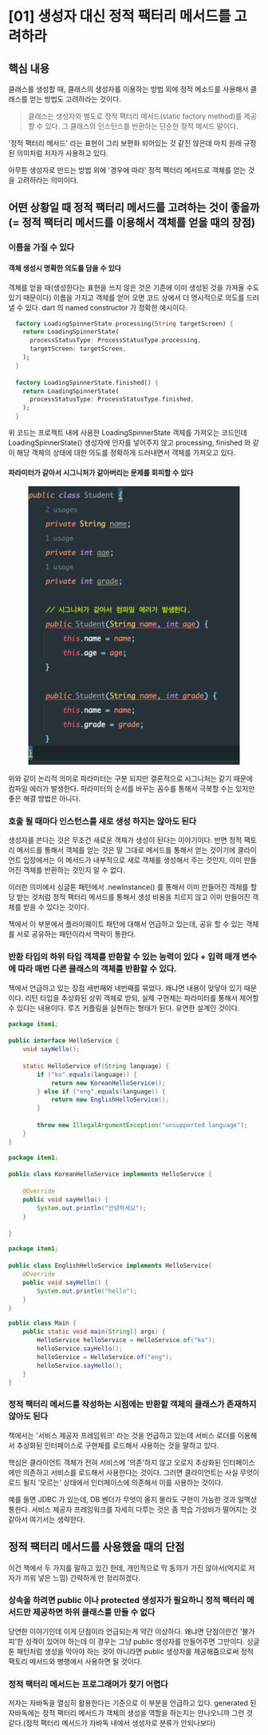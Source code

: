 # \[01] 생성자 대신 정적 팩터리 메서드를 고려하라

## 핵심 내용

클래스를 생성할 때, 클래스의 생성자를 이용하는 방법 외에 정적 메소드를 사용해서 클래스를 얻는 방법도 고려하라는 것이다.

> 클래스는 생성자와 별도로 정적 팩터리 메서드(static factory method)를 제공 할 수 있다. 그 클래스의 인스턴스를 반환하는 단순한 정적 메서드 말이다.

'정적 팩터리 메서드' 라는 표현이 그리 보편화 되어있는 것 같진 않은데 마치 원래 규정된 의미처럼 저자가 사용하고 있다.

아무튼 생성자로 만드는 방법 외에 '경우에 따라' 정적 팩터리 메서드로 객체를 얻는 것을 고려하라는 의미이다.



## 어떤 상황일 때 정적 팩터리 메서드를 고려하는 것이 좋을까(= 정적 팩터리 메서드를 이용해서 객체를 얻을 때의 장점)



### 이름을 가질 수 있다

#### 객체 생성시 명확한 의도를 담을 수 있다

객체를 얻을 때(생성한다는 표현을 쓰지 않은 것은 기존에 이미 생성된 것을 가져올 수도 있기 때문이다) 이름을 가지고 객체를 얻어 오면 코드 상에서 더 명시적으로 의도를 드러낼 수 있다. dart 의 named constructor 가 정확한 예시이다.

```dart
  factory LoadingSpinnerState.processing(String targetScreen) {
    return LoadingSpinnerState(
      processStatusType: ProcessStatusType.processing,
      targetScreen: targetScreen,
    );
  }

  factory LoadingSpinnerState.finished() {
    return LoadingSpinnerState(
      processStatusType: ProcessStatusType.finished,
    );
  }
```

위 코드는 프로젝트 내에 사용한 LoadingSpinnerState 객체를 가져오는 코드인데 LoadingSpinnerState() 생성자에 인자를 넣어주지 않고 processing, finished 와 같이 해당 객체의 상태에 대한 의도를 정확하게 드러내면서 객체를 가져오고 있다.



#### 파라미터가 같아서 시그니처가 같아버리는 문제를 회피할 수 있다

<figure><img src="../../../.gitbook/assets/image (138).png" alt=""><figcaption></figcaption></figure>

위와 같이 논리적 의미로 파라미터는 구분 되지만 결론적으로 시그니처는 같기 때문에 컴파일 에러가 발생한다. 파라미터의 순서를 바꾸는 꼼수를 통해서 극복할 수는 있지만 좋은 해결 방법은 아니다.



### 호출 될 때마다 인스턴스를 새로 생성 하지는 않아도 된다

생성자를 쓴다는 것은 무조건 새로운 객체가 생성이 된다는 이야기이다. 반면 정적 팩토리 메서드를 통해서 객체를 얻는 것은 말 그대로 메서드를 통해서 얻는 것이기에 클라이언트 입장에서는 이 메서드가 내부적으로 새로 객체를 생성해서 주는 것인지, 이미 만들어진 객체를 반환하는 것인지 알 수 없다.

이러한 의미에서 싱글톤 패턴에서 .newInstance() 를 통해서 이미 만들어진 객체를 할당 받는 것처럼 정적 팩터리 메서드를 통해서 생성 비용을 치르지 않고 이미 만들어진 객체를 받을 수 있다는 것이다.

책에서 이 부분에서 플라이웨이트 패턴에 대해서 언급하고 있는데, 공유 할 수 있는 객체를 서로 공유하는 패턴이라서 맥락이 통한다.



### 반환 타입의 하위 타입 객체를 반환할 수 있는 능력이 있다 + 입력 매개 변수에 따라 매번 다른 클래스의 객체를 반환할 수 있다.

책에서 언급하고 있는 장점 세번째와 네번째를 묶었다. 왜냐면 내용이 맞닿아 있기 때문이다. 리턴 타입을 추상화된 상위 객체로 받되, 실제 구현체는 파라미터를 통해서 제어할 수 있다는 내용이다. 루즈 커플링을 실현하는 형태가 된다. 유연한 설계인 것이다.

```java
package item1;

public interface HelloService {
    void sayHello();

    static HelloService of(String language) {
        if ("ko".equals(language)) {
            return new KoreanHelloService();
        } else if ("eng".equals(language)) {
            return new EnglishHelloService();
        }

        throw new IllegalArgumentException("unsupported language");
    }
}
```

```java
package item1;

public class KoreanHelloService implements HelloService {

    @Override
    public void sayHello() {
        System.out.println("안녕하세요");
    }

}
```

```java
package item1;

public class EnglishHelloService implements HelloService{
    @Override
    public void sayHello() {
        System.out.println("hello");
    }
}
```

```java
public class Main {
    public static void main(String[] args) {
        HelloService helloService = HelloService.of("ko");
        helloService.sayHello();
        helloService = HelloService.of("eng");
        helloService.sayHello();
    }
}
```



### 정적 팩터리 메서드를 작성하는 시점에는 반환할 객체의 클래스가 존재하지 않아도 된다

책에서는 '서비스 제공자 프레임워크' 라는 것을 언급하고 있는데 서비스 로더를 이용해서 추상화된 인터페이스로 구현체를 로드해서 사용하는 것을 말하고 있다.&#x20;

핵심은 클라이언트 객체가 전혀 서비스에 '의존'하지 않고 오로지 추상화된 인터페이스에만 의존하고 서비스를 로드해서 사용한다는 것이다. 그러면 클라이언트는 사실 무엇이 로드 될지 '모르는' 상태에서 인터페이스에 의존해서 이를 사용하는 것이다.

예를 들면 JDBC 가 있는데, DB 벤더가 무엇이 올지 몰라도 구현이 가능한 것과 일맥상통한다. 서비스 제공자 프레임워크를 자세히 다루는 것은 좀 학습 가성비가 떨어지는 것 같아서 여기서는 생략한다.



## 정적 팩터리 메서드를 사용했을 때의 단점

이건 책에서 두 가지를 말하고 있긴 한데, 개인적으로 막 동의가 가진 않아서(억지로 저자가 끼워 넣은 느낌) 간략하게 만 정리하겠다.



### 상속을 하려면 public 이나 protected 생성자가 필요하니 정적 팩터리 메서드만 제공하면 하위 클래스를 만들 수 없다

당연한 이야기인데 이게 단점이라 언급되는게 약간 이상하다. 왜냐면 단점이란건 '불가피'한 성격이 있어야 하는데 이 경우는 그냥 public 생성자를 만들어주면 그만이다. 싱글톤 패턴처럼 생성을 막아야 하는 것이 아니라면 public 생성자를 제공해줌으로써 정적 팩토리 메서드와 병행에서 사용하면 될 것이다.



### 정적 팩터리 메서드는 프로그래머가 찾기 어렵다

저자는 자바독을 열심히 활용한다는 기준으로 이 부분을 언급하고 있다. generated 된 자바독에는 정적 팩터리 메서드가 객체의 생성을 역할을 하는지는 안나오니까 그런 것 같다.(정적 팩터리 메서드가 자바독 내에서 생성자로 분류가 안되나보다)

